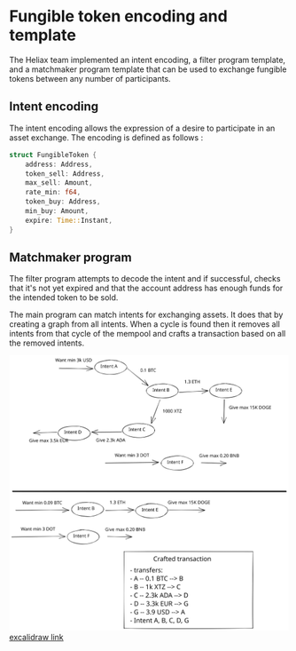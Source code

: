 # Fungible token encoding and template

The Heliax team implemented an intent encoding, a filter program template, and a
matchmaker program template that can be used to exchange fungible tokens between
any number of participants.

## Intent encoding
The intent encoding allows the expression of a desire to participate in an asset
exchange. The encoding is defined as follows :

```rust
struct FungibleToken {
    address: Address,
    token_sell: Address,
    max_sell: Amount,
    rate_min: f64,
    token_buy: Address,
    min_buy: Amount,
    expire: Time::Instant,
}
```

## Matchmaker program

The filter program attempts to decode the intent and if successful, checks
that it's not yet expired and that the account address has enough funds for the
intended token to be sold.

The main program can match intents for exchanging assets. It does that by
creating a graph from all intents. When a cycle is found then it removes all
intents from that cycle of the mempool and crafts a transaction based on all the
removed intents.

![matchmaker](matchmaker_graph.svg)
[excalidraw link](https://excalidraw.com/#room=1db86ba6d5f0ccb7447c,2vvRd4X2Y3HDWHihJmy9zw)
